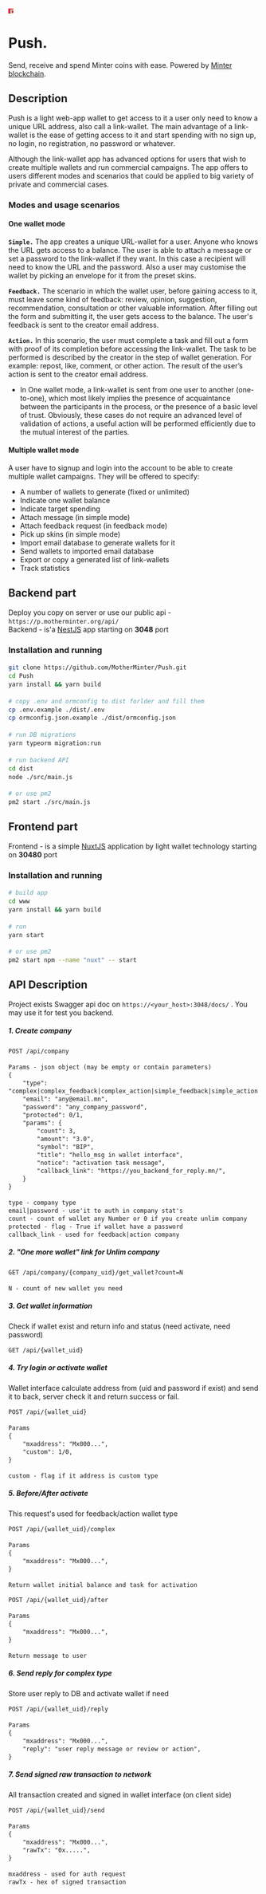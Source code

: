 <img style="width:10px !important; max-width: none;" src="https://github.com/MotherMinter/Push/blob/master/www/static/push_logo.svg" alt="Push.">

# Push.
Send, receive and spend Minter coins with ease. Powered by <a href="https://github.com/MinterTeam" target="_blank">Minter blockchain</a>.

## Description

Push is a light web-app wallet to get access to it a user only need to know a unique URL address, also call a link-wallet. The main advantage of a link-wallet is the ease of getting access to it and start spending with no sign up, no login, no registration, no password or whatever. 

Although the link-wallet app has advanced options for users that wish to create multiple wallets and run commercial campaigns. The app offers to users different modes and scenarios that could be applied to big variety of private and commercial cases.

### Modes and usage scenarios

#### One wallet mode

<b>`Simple.`</b> The app creates a unique URL-wallet for a user. Anyone who knows the URL gets access to a balance. The user is able to attach a message or set a password to the link-wallet if they want. In this case a recipient will need to know the URL and the password. Also a user may customise the wallet by picking an envelope for it from the preset skins.

<b>`Feedback.`</b> The scenario in which the wallet user, before gaining access to it, must leave some kind of feedback: review, opinion, suggestion, recommendation, consultation or other valuable information. After filling out the form and submitting it, the user gets access to the balance. The user's feedback is sent to the creator email 
address.

<b>`Action.`</b> In this scenario, the user must complete a task and fill out a form with proof of its completion before accessing the link-wallet. The task to be performed is described by the creator in the step of wallet generation. For example: repost, like, comment, or other action. The result of the user’s action is sent to the creator email address.

* In One wallet mode, a link-wallet is sent from one user to another (one-to-one), which most likely implies the presence of acquaintance between the participants in the process, or the presence of a basic level of trust. Obviously, these cases do not require an advanced level of validation of actions, a useful action will be performed efficiently due to the mutual interest of the parties.

#### Multiple wallet mode

A user have to signup and login into the account to be able to create multiple wallet campaigns. 
They will be offered to specify:

* A number of wallets to generate (fixed or unlimited)
* Indicate one wallet balance 
* Indicate target spending 
* Attach message (in simple mode)
* Attach feedback request (in feedback mode)
* Pick up skins (in simple mode)
* Import email database to generate wallets for it
* Send wallets to imported email database
* Export or copy a generated list of link-wallets
* Track statistics

## Backend part
Deploy you copy on server or use our public api - `https://p.motherminter.org/api/`<br>
Backend - is'a <a href=https://nestjs.com/>NestJS</a> app starting on **3048** port <br>

### Installation and running
```bash
git clone https://github.com/MotherMinter/Push.git
cd Push
yarn install && yarn build

# copy .env and ormconfig to dist forlder and fill them
cp .env.example ./dist/.env
cp ormconfig.json.example ./dist/ormconfig.json

# run DB migrations
yarn typeorm migration:run

# run backend API
cd dist
node ./src/main.js

# or use pm2
pm2 start ./src/main.js
```

## Frontend part
Frontend - is a simple <a href="https://nuxtjs.org/">NuxtJS</a> application by light wallet technology starting on **30480** port<br>

### Installation and running

```bash
# build app 
cd www
yarn install && yarn build 

# run 
yarn start

# or use pm2
pm2 start npm --name "nuxt" -- start
```

## API Description
Project exists Swagger api doc on `https://<your_host>:3048/docs/` . 
You may use it for test you backend.

##### 1. Create company
```
POST /api/company

Params - json object (may be empty or contain parameters)
{
    "type": "complex|complex_feedback|complex_action|simple_feedback|simple_action|simple",
    "email": "any@email.mn",
    "password": "any_company_password",
    "protected": 0/1,
    "params": {
        "count": 3,
        "amount": "3.0",
        "symbol": "BIP",
        "title": "hello_msg in wallet interface",
        "notice": "activation task message",
        "callback_link": "https://you_backend_for_reply.mn/",
    }
}

type - company type
email|password - use'it to auth in company stat's
count - count of wallet any Number or 0 if you create unlim company
protected - flag - True if wallet have a password
callback_link - used for feedback|action company
``` 

##### 2. "One more wallet" link for Unlim company
```
GET /api/company/{company_uid}/get_wallet?count=N

N - count of new wallet you need
```

##### 3. Get wallet information
Check if wallet exist and return info and status (need activate, need password)
```
GET /api/{wallet_uid}
```

##### 4. Try login or activate wallet
Wallet interface calculate address from (uid and password if exist) and send it to back, server check it and return success or fail.

```
POST /api/{wallet_uid}

Params
{
    "mxaddress": "Mx000...",
    "custom": 1/0, 
}

custom - flag if it address is custom type 
``` 

##### 5. Before/After activate
This request's used for feedback/action wallet type
```
POST /api/{wallet_uid}/complex

Params
{
    "mxaddress": "Mx000...",
}

Return wallet initial balance and task for activation
```

```
POST /api/{wallet_uid}/after

Params 
{
    "mxaddress": "Mx000...",
}

Return message to user
```

##### 6. Send reply for complex type
Store user reply to DB and activate wallet if need

```
POST /api/{wallet_uid}/reply

Params
{
    "mxaddress": "Mx000...",
    "reply": "user reply message or review or action",
}
``` 

##### 7. Send signed raw transaction to network
All transaction created and signed in wallet interface (on client side)

```
POST /api/{wallet_uid}/send

Params
{
    "mxaddress": "Mx000...",
    "rawTx": "0x.....",
}

mxaddress - used for auth request
rawTx - hex of signed transaction
```
